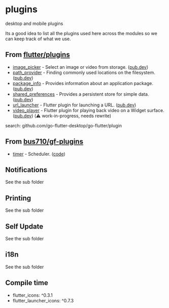 # plugins

desktop and mobile plugins

Its a good idea to list all the plugins used here across the modules so we can keep track of what we use.

## From [flutter/plugins](https://github.com/flutter/plugins)

- [image_picker](image_picker) - Select an image or video from storage. ([pub.dev](https://pub.dev/packages/image_picker))
- [path_provider](path_provider) - Finding commonly used locations on the filesystem. ([pub.dev](https://pub.dev/packages/path_provider))
- [package_info](package_info) - Provides information about an application package. ([pub.dev](https://pub.dev/packages/package_info))
- [shared_preferences](shared_preferences) - Provides a persistent store for simple data. ([pub.dev](https://pub.dev/packages/shared_preferences))
- [url_launcher](url_launcher) - Flutter plugin for launching a URL. ([pub.dev](https://pub.dev/packages/url_launcher))
- [video_player](video_player) - Flutter plugin for playing back video on a Widget surface. ([pub.dev](https://pub.dev/packages/video_player)) (:warning: work-in-progress, needs rewrite)


search: 
github.com/go-flutter-desktop/go-flutter/plugin

## From [bus710/gf-plugins](https://github.com/bus710/gf-plugins)

- [timer](timer) - Scheduler. ([code](https://github.com/bus710/gf-plugins/blob/master/plugins/timer/timer.go))


## Notifications

See the sub folder

## Printing

See the sub folder

## Self Update

See the sub folder


## i18n

See the sub folder

## Compile time

- flutter_icons: ^0.3.1
- flutter_launcher_icons: ^0.7.3

  


